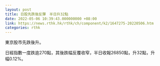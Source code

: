 ```yaml
---
layout: post
title: 日股先跌後反彈　半日升32點
date: 2022-05-06 10:39:43.000000000 +08:00
link: https://news.rthk.hk/rthk/ch/component/k2/1647275-20220506.htm
categories: rthk
---
```


東京股市先跌後升。

日經指數一度跌逾270點，其後跌幅反覆收窄，半日收報26850點，升32點，升幅0.12%。
